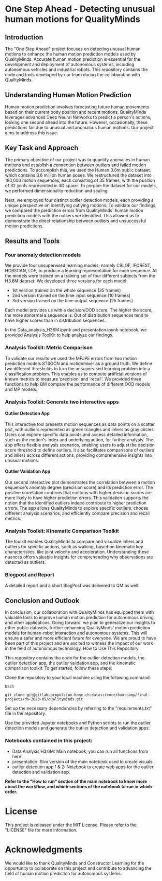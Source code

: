 # One Step Ahead - Detecting unusual human motions for QualityMinds

## Introduction
The "One Step Ahead" project focuses on detecting unusual human motions to enhance the human motion prediction models used by QualityMinds. Accurate human motion prediction is essential for the development and deployment of autonomous systems, including autonomous vehicles and industrial robots. This repository contains the code and tools developed by our team during the collaboration with QualityMinds.

## Understanding Human Motion Prediction
Human motion prediction involves forecasting future human movements based on their current body position and recent motions. QualityMinds leverages advanced Deep Neural Networks to predict a person's actions, looking one second ahead into the future. However, occasionally, these predictions fail due to unusual and anomalous human motions. Our project aims to address this issue.

## Key Task and Approach
The primary objective of our project was to quantify anomalies in human motions and establish a connection between outliers and failed motion predictions. To accomplish this, we used the Human 3.6m public dataset, which contains 3.6 million human poses. We restructured the dataset into 180,000 motion sequences, each consisting of 35 frames, with the position of 32 joints represented in 3D space. To prepare the dataset for our models, we performed dimensionality reduction and scaling.

Next, we employed four distinct outlier detection models, each providing a unique perspective on identifying outlying motions. To validate our findings, we compared the prediction errors from QualityMinds' human motion prediction models with the outliers we identified. This allowed us to demonstrate the direct relationship between outliers and unsuccessful motion predictions.

## Results and Tools

### Four anomaly detection models
We provide four unsupervised learning models, namely CBLOF, IFOREST, HDBSCAN, LOF, to produce a learning representation for each sequence.
All the models were trained on a training set of four different subjects from the H3.6M dataset.
We developed three versions for each model:
- 1st version trained on the whole sequence (35 frames)
- 2nd version trained on the time input sequence (10 frames)
- 3rd version trained on the time output sequence (25 frames)

Each model provides us with a decision/OOD score. The higher the score, the more abnormal a sequence is. Out of distribution sequences tend to have higher scores than in distribution sequences.


In the Data_analysis_H36M.ipynb and presentation.ipynb notebook, we provided Analysis ToolKit to help analyze our findings.


### Analysis Toolkit: Metric Comparison
To validate our results we used the MPJPE errors from two motion prediction models STSGCN and motionmixer as a ground truth. We define two different thresholds to turn the unsupervised learning problem into a classification problem. This enables us to compute artificial versions of known metrics to measure ‘precision’ and ‘recall’. We provided three functions to help QM compare the performance of different OOD models and MP models.

### Analysis Toolkit: Generate two interactive apps
#### Outlier Detection App
This interactive tool presents motion sequences as data points on a scatter plot, with outliers represented as green triangles and inliers as gray circles. Users can explore specific data points and access detailed information, such as the motion's index and underlying action, for further analysis. The app offers flexible analysis scenarios, enabling users to adjust the decision score threshold to define outliers. It also facilitates comparisons of outliers and inliers across different actions, providing comprehensive insights into unusual motions.

#### Outlier Validation App
Our second interactive plot demonstrates the correlation between a motion sequence's anomaly degree (precision score) and its prediction error. The positive correlation confirms that motions with higher decision scores are more likely to have higher prediction errors. This validation supports the notion that the identified outliers indeed contribute to higher prediction errors. The app allows QualityMinds to explore specific outliers, choose different analysis scenarios, and efficiently compare precision and recall metrics.

### Analysis Toolkit: Kinematic Comparison Toolkit
The toolkit enables QualityMinds to compare and visualize inliers and outliers for specific actions, such as walking, based on kinematic key characteristics, like joint velocity and acceleration. Understanding these nuances offers valuable insights for comprehending why observations are detected as outliers.

### Blogpost and Report
A detailed report and a short BlogPost was delivered to QM as well. 


## Conclusion and Outlook

In conclusion, our collaboration with QualityMinds has equipped them with valuable tools to improve human motion prediction for autonomous driving and other applications. Going forward, we plan to generalize our insights to other public datasets, further enhancing QualityMinds' motion prediction models for human-robot interaction and autonomous systems. This will ensure a safer and more efficient future for everyone. We are proud to have been part of this project and are excited to witness the impact of our work in the field of autonomous technology.
How to Use This Repository

This repository contains the code for the outlier detection models, the outlier detection app, the outlier validation app, and the kinematic comparison toolkit. To get started, follow these steps:

Clone the repository to your local machine using the following command:

    bash

    git clone git@gitlab.propulsion-home.ch:datascience/bootcamp/final-projects/ds-2023-05/qualityminds.git

Set up the necessary dependencies by referring to the "requirements.txt" file in the repository.

Use the provided Jupyter notebooks and Python scripts to run the outlier detection models and generate the outlier detection and validation apps:

### Notebooks contained in this project:
* Data Analysis H3.6M: Main notebook, you can run all functions from here
* presentation: Slim version of the main notebook used to create visuals
* outlier detection app 1 & 2: Notebook to create web apps for the outlier detection and validation app. 

**Refer to the "How to run" section of the main notebook to know more about the workflow, and which sections of the notebook to run in which order.**

# License

This project is released under the MIT License. Please refer to the "LICENSE" file for more information.

# Acknowledgments

We would like to thank QualityMinds and Constructor Learning for the opportunity to collaborate on this project and contribute to advancing the field of human motion prediction for autonomous systems.
